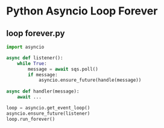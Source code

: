 # Python Asyncio Loop Forever

## loop forever.py

```python
import asyncio

async def listener():
    while True:
        message = await sqs.poll()
        if message:
            asyncio.ensure_future(handle(message))
            
async def handler(message):
    await ...

loop = asyncio.get_event_loop()
asyncio.ensure_future(listener)
loop.run_forever()
```

